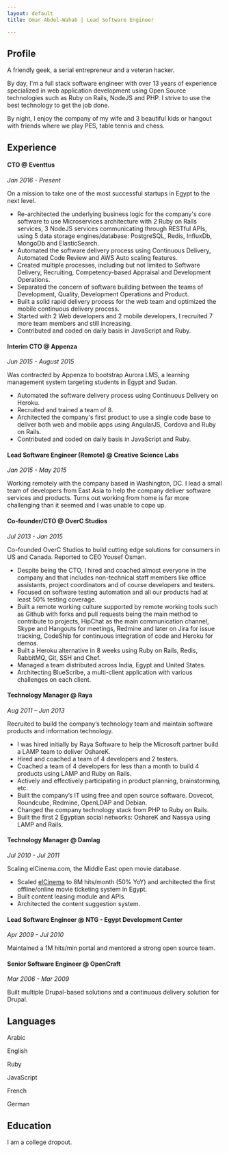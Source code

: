 ```yaml
---
layout: default
title: Omar Abdel-Wahab | Lead Software Engineer

---
```

## Profile
A friendly geek, a serial entrepreneur and a veteran hacker.

By day, I'm a full stack software engineer with over 13 years of experience specialized in web application development using Open Source technologies such as Ruby on Rails, NodeJS and PHP. I strive to use the best technology to get the job done.

By night, I enjoy the company of my wife and 3 beautiful kids or hangout with friends where we play PES, table tennis and chess.

## Experience

#### CTO @ Eventtus
_Jan 2016 - Present_

On a mission to take one of the most successful startups in Egypt to the next level.

* Re-architected the underlying business logic for the company's core software to use Microservices architecture with 2 Ruby on Rails services, 3 NodeJS services communicating through RESTful APIs, using 5 data storage engines/database: PostgreSQL, Redis, InfluxDb, MongoDb and ElasticSearch.
* Automated the software delivery process using Continuous Delivery, Automated Code Review and AWS Auto scaling features.
* Created multiple processes, including but not limited to Software Delivery, Recruiting, Competency-based Appraisal and Development Operations.
* Separated the concern of software building between the teams of Development, Quality, Development Operations and Product.
* Built a solid rapid delivery process for the web team and optimized the mobile continuous delivery process.
* Started with 2 Web developers and 2 mobile developers, I recruited 7 more team members and still increasing.
* Contributed and coded on daily basis in JavaScript and Ruby.

#### Interim CTO @ Appenza
_Jun 2015 - August 2015_

Was contracted by Appenza to bootstrap Aurora LMS, a learning management system targeting students in Egypt and Sudan.

* Automated the software delivery process using Continuous Delivery on Heroku.
* Recruited and trained a team of 8.
* Architected the company's first product to use a single code base to deliver both web and mobile apps using AngularJS, Cordova and Ruby on Rails.
* Contributed and coded on daily basis in JavaScript and Ruby.

#### Lead Software Engineer (Remote) @ Creative Science Labs
_Jan 2015 - May 2015_

Working remotely with the company based in Washington, DC. I lead a small team of developers from East Asia to help the company deliver software services and products.
Turns out working from home is far more challenging than it seemed and I was unable to cope up.

#### Co-founder/CTO @ OverC Studios
_Jul 2013 - Jan 2015_

Co-founded OverC Studios to build cutting edge solutions for consumers in US and Canada. Reported to CEO Yousef Osman.

* Despite being the CTO, I hired and coached almost everyone in the company and that includes non-technical staff members like office assistants, project coordinators and of course developers and testers.
* Focused on software testing automation and all our products had at least 50% testing coverage.
* Built a remote working culture supported by remote working tools such as Github with forks and pull requests being the main method to contribute to projects, HipChat as the main communication channel, Skype and Hangouts for meetings, Redmine and later on Jira for issue tracking, CodeShip for continuous integration of code and Heroku for demos.
* Built a Heroku alternative in 8 weeks using Ruby on Rails, Redis, RabbitMQ, Git, SSH and Chef.
* Managed a team distributed across India, Egypt and United States.
* Architecting BlueScribe, a multi-client application with various challenges on each client.

#### Technology Manager @ Raya
_Aug 2011 – Jun 2013_

Recruited to build the company’s technology team and maintain software products and information technology.

* I was hired initially by Raya Software to help the Microsoft partner build a LAMP team to deliver OshareK.
* Hired and coached a team of 4 developers and 2 testers.
* Coached a team of 4 developers for less than a month to build 4 products using LAMP and Ruby on Rails.
* Actively and effectively participating in product planning, brainstorming, etc.
* Built the company’s IT using free and open source software. Dovecot, Roundcube, Redmine, OpenLDAP and Debian.
* Changed the company technology stack from PHP to Ruby on Rails.
* Built the first 2 Egyptian social networks: OshareK and Nassya using LAMP and Rails.

#### Technology Manager @ Damlag
_Jul 2010 - Jul 2011_

Scaling elCinema.com, the Middle East open movie database.

* Scaled [elCinema](http://elcinema.com) to 8M hits/month (50% YoY) and architected the first offline/online movie ticketing system in Egypt.
* Built content leasing module and APIs.
* Architected the content suggestion system.

#### Lead Software Engineer @ NTG - Egypt Development Center
_Apr 2009 - Jul 2010_

Maintained a 1M hits/min portal and mentored a strong open source team.

#### Senior Software Engineer @ OpenCraft
_Mar 2006 - Mar 2009_

Built multiple Drupal-based solutions and a continuous delivery solution for Drupal.

## Languages
<i class="fa fa-star"></i><i class="fa fa-star"></i><i class="fa fa-star"></i> Arabic

<i class="fa fa-star"></i><i class="fa fa-star"></i><i class="fa fa-star"></i> English

<i class="fa fa-star"></i><i class="fa fa-star"></i><i class="fa fa-star-half-o"></i> Ruby

<i class="fa fa-star"></i><i class="fa fa-star"></i><i class="fa fa-star-o"></i> JavaScript

<i class="fa fa-star-half-o"></i><i class="fa fa-star-o"></i><i class="fa fa-star-o"></i> French

<i class="fa fa-star-half-o"></i><i class="fa fa-star-o"></i><i class="fa fa-star-o"></i> German

## Education
I am a college dropout.
